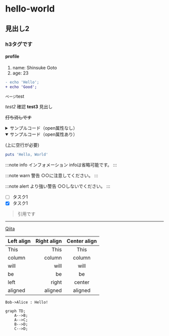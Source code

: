 # hello-world
## 見出し2
### h3タグです
#### profile
1.  name: Shinsuke Goto
2.  age: 23



```diff
- echo 'Hello';
+ echo 'Good';
```

`ページ`test

_test2_ 確認
__test3__ 見出し

~~打ち消しです~~

<details><summary>サンプルコード（open属性なし）</summary>

(上に空行が必要)

```rb
puts 'Hello, World'
```
</details>

<!-- open属性あり -->
<details open><summary>サンプルコード（open属性あり）</summary>

(上に空行が必要)

```rb
puts 'Hello, World'
```
</details>

:::note info
インフォメーション
infoは省略可能です。
:::

:::note warn
警告
○○に注意してください。
:::

:::note alert
より強い警告
○○しないでください。
:::

- [ ] タスク1
- [x] タスク1

> 引用です

*****

[Qiita](http://qiita.com)

| Left align | Right align | Center align |
|:-----------|------------:|:------------:|
| This       | This        | This         |
| column     | column      | column       |
| will       | will        | will         |
| be         | be          | be           |
| left       | right       | center       |
| aligned    | aligned     | aligned      |

```plantuml
Bob->Alice : Hello!
```
```mermaid
graph TD;
    A-->B;
    A-->C;
    B-->D;
    C-->D;
```
